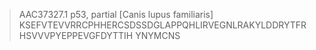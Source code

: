 >AAC37327.1 p53, partial [Canis lupus familiaris]
KSEFVTEVVRRCPHHERCSDSSDGLAPPQHLIRVEGNLRAKYLDDRYTFRHSVVVPYEPPEVGFDYTTIH
YNYMCNS
>
>
